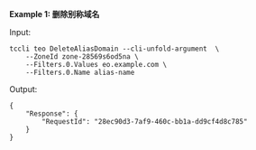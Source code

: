 **Example 1: 删除别称域名**



Input: 

```
tccli teo DeleteAliasDomain --cli-unfold-argument  \
    --ZoneId zone-28569s6od5na \
    --Filters.0.Values eo.example.com \
    --Filters.0.Name alias-name
```

Output: 
```
{
    "Response": {
        "RequestId": "28ec90d3-7af9-460c-bb1a-dd9cf4d8c785"
    }
}
```

